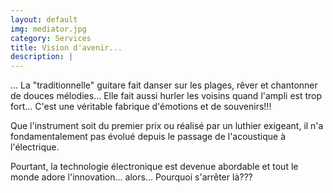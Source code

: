 ```yaml
---
layout: default
img: mediator.jpg
category: Services
title: Vision d'avenir...
description: |
---
```

... La "traditionnelle" guitare fait danser sur les plages, rêver et chantonner de douces mélodies... Elle fait aussi hurler les voisins quand l'ampli est trop fort... C'est une véritable fabrique d'émotions et de souvenirs!!!

Que l'instrument soit du premier prix ou réalisé par un luthier exigeant, il n'a fondamentalement pas évolué depuis le passage de l'acoustique à l'électrique.

Pourtant, la technologie électronique est devenue abordable et tout le monde adore l'innovation... alors... Pourquoi s'arrêter là???
